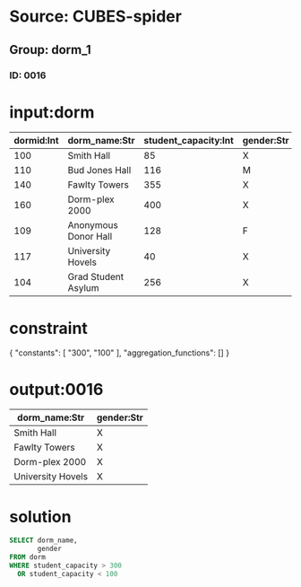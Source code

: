 # Source: CUBES-spider
## Group: dorm_1
### ID: 0016

# input:dorm

| dormid:Int | dorm_name:Str | student_capacity:Int | gender:Str |
|---|---|---|---|
| 100 | Smith Hall | 85 | X |
| 110 | Bud Jones Hall | 116 | M |
| 140 | Fawlty Towers | 355 | X |
| 160 | Dorm-plex 2000 | 400 | X |
| 109 | Anonymous Donor Hall | 128 | F |
| 117 | University Hovels | 40 | X |
| 104 | Grad Student Asylum | 256 | X |

# constraint

{
  "constants": [
    "300",
    "100"
  ],
  "aggregation_functions": []
}

# output:0016

| dorm_name:Str | gender:Str |
|---|---|
| Smith Hall | X |
| Fawlty Towers | X |
| Dorm-plex 2000 | X |
| University Hovels | X |

# solution

```sql
SELECT dorm_name,
       gender
FROM dorm
WHERE student_capacity > 300
  OR student_capacity < 100
```
